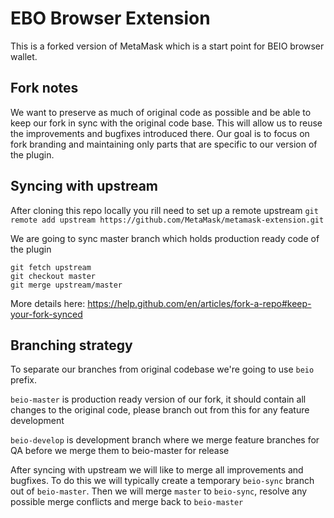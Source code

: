 # EBO Browser Extension

This is a forked version of MetaMask which is a start point for BEIO browser wallet.

## Fork notes

We want to preserve as much of original code as possible and be able to keep our fork in sync with the original code base. This will allow us to reuse the improvements and bugfixes introduced there. Our goal is to focus on fork branding and maintaining only parts that are specific to our version of the plugin.

## Syncing with upstream

After cloning this repo locally you rill need to set up a remote upstream
`git remote add upstream https://github.com/MetaMask/metamask-extension.git`

We are going to sync master branch which holds production ready code of the plugin
```
git fetch upstream
git checkout master
git merge upstream/master
```

More details here:
https://help.github.com/en/articles/fork-a-repo#keep-your-fork-synced


## Branching strategy

To separate our branches from original codebase we're going to use `beio` prefix.

`beio-master` is production ready version of our fork, it should contain all changes to the original code, please branch out from this for any feature development

`beio-develop` is development branch where we merge feature branches for QA before we merge them to beio-master for release

After syncing with upstream we will like to merge all improvements and bugfixes. To do this we will typically create a temporary `beio-sync` branch out of `beio-master`. Then we will merge `master` to `beio-sync`, resolve any possible merge conflicts and merge back to `beio-master`

